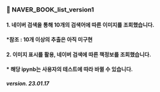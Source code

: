 ### 📗 NAVER_BOOK_list_version1


#### 1. 네이버 검색을 통해 10개의 검색어에 따른 이미지를 조회했습니다.
#### *참조 : 10개 이상의 추출은 아직 미구현

#### 2. 이미지 표시를 활용, 네이버 검색에 따른 책정보를 조회했습니다.
#### * 해당 ipynb는 사용자의 테스트에 따라 바뀔 수 있습니다.
##### version. 23.01.17
